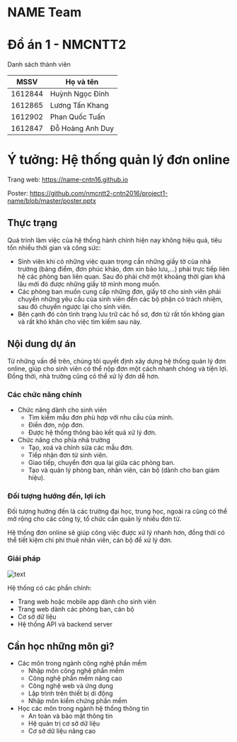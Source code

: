 # NAME Team
# Đồ án 1 - NMCNTT2

Danh sách thành viên

MSSV    | Họ và tên
------- | -----------------
1612844 | Huỳnh Ngọc Đỉnh
1612865 | Lương Tấn Khang
1612902 | Phan Quốc Tuấn
1612847 | Đỗ Hoàng Anh Duy

# Ý tưởng: Hệ thống quản lý đơn online

Trang web: https://name-cntn16.github.io

Poster: https://github.com/nmcntt2-cntn2016/project1-name/blob/master/poster.pptx

## Thực trạng

Quá trình làm việc của hệ thống hành chính hiện nay không hiệu quả, tiêu tốn nhiều thời gian và công sức:

- Sinh viên khi có những việc quan trọng cần những giấy tờ của nhà trường (bảng điểm, đơn phúc khảo, đơn xin bảo lưu,...) phải trực tiếp liên hệ các phòng ban liên quan. Sau đó phải chờ một khoảng thời gian khá lâu mới đó được những giấy tờ mình mong muốn.
-  Các phòng ban muốn cung cấp những đơn, giấy tờ cho sinh viên phải chuyển những yêu cầu của sinh viên đến các bộ phận có trách nhiệm, sau đó chuyển ngược lại cho sinh viên.
- Bên cạnh đó còn tình trạng lưu trữ các hồ sơ, đơn từ rất tốn không gian và rất khó khăn cho việc tìm kiếm sau này.

## Nội dung dự án

Từ những vấn đề trên, chúng tôi quyết định xây dựng hệ thống quản lý đơn online, giúp cho sinh viên có thể nộp đơn một cách nhanh chóng và tiện lợi. Đồng thời, nhà trường cũng có thể xử lý đơn dễ hơn.

### Các chức năng chính

- Chức năng dành cho sinh viên
	- Tìm kiếm mẫu đơn phù hợp với nhu cầu của mình.
	- Điền đơn, nộp đơn.
	- Được hệ thống thông bào kết quả xử lý đơn.
- Chức năng cho phía nhà trường
	- Tạo, xoá và chỉnh sửa các mẫu đơn.
	- Tiếp nhận đơn từ sinh viên.
	- Giao tiếp, chuyển đơn qua lại giữa các phòng ban.
	- Tạo và quản lý phòng ban, nhân viên, cán bộ (dành cho ban giám hiệu).

### Đối tượng hướng đến, lợi ích

Đối tượng hướng đến là các trường đại học, trung học, ngoài ra cũng có thể mở rộng cho các công tý, tổ chức cần quản lý nhiều đơn từ.

Hệ thống đơn online sẽ giúp công việc được xử lý nhanh hơn, đồng thời có thể tiết kiệm chi phí thuê nhân viên, cán bộ để xử lý đơn.

### Giải pháp

![text](https://name-cntn16.github.io/png.png)

Hệ thống có các phần chính:

- Trang web hoặc mobile app dành cho sinh viên
- Trang web dành các phòng ban, cán bộ
- Cơ sở dữ liệu
- Hệ thống API và backend server

## Cần học những môn gì?

- Các môn trong ngành công nghệ phần mềm
	- Nhập môn công nghệ phần mềm 
	- Công nghệ phần mềm nâng cao
	- Công nghệ web và ứng dụng
	- Lập trình trên thiết bị di động 
	- Nhập môn kiểm chứng phần mềm 
- Học các môn trong ngành hệ thống thông tin
	- An toàn và bảo mật thông tin
	- Hệ quản trị cơ sở dữ liệu
	- Cơ sở dữ liệu nâng cao
